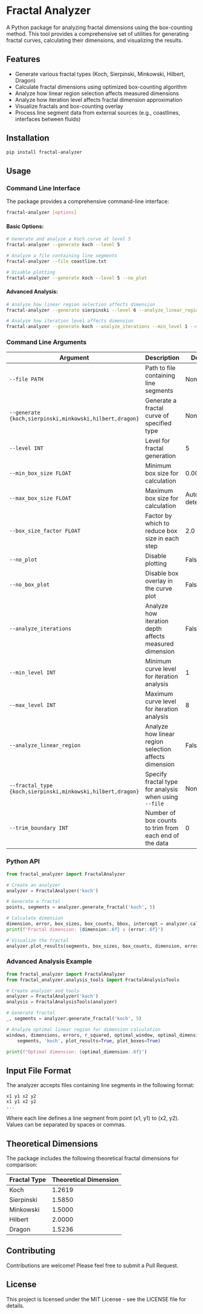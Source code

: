 # Fractal Analyzer

A Python package for analyzing fractal dimensions using the box-counting method. This tool provides a comprehensive set of utilities for generating fractal curves, calculating their dimensions, and visualizing the results.

## Features

- Generate various fractal types (Koch, Sierpinski, Minkowski, Hilbert, Dragon)
- Calculate fractal dimensions using optimized box-counting algorithm
- Analyze how linear region selection affects measured dimensions
- Analyze how iteration level affects fractal dimension approximation
- Visualize fractals and box-counting overlay
- Process line segment data from external sources (e.g., coastlines, interfaces between fluids)

## Installation

```bash
pip install fractal-analyzer
```

## Usage

### Command Line Interface

The package provides a comprehensive command-line interface:

```bash
fractal-analyzer [options]
```

#### Basic Options:

```bash
# Generate and analyze a Koch curve at level 5
fractal-analyzer --generate koch --level 5

# Analyze a file containing line segments
fractal-analyzer --file coastline.txt

# Disable plotting
fractal-analyzer --generate koch --level 5 --no_plot
```

#### Advanced Analysis:

```bash
# Analyze how linear region selection affects dimension
fractal-analyzer --generate sierpinski --level 6 --analyze_linear_region

# Analyze how iteration level affects dimension
fractal-analyzer --generate koch --analyze_iterations --min_level 1 --max_level 8
```

### Command Line Arguments

| Argument | Description | Default |
|----------|-------------|---------|
| `--file PATH` | Path to file containing line segments | None |
| `--generate {koch,sierpinski,minkowski,hilbert,dragon}` | Generate a fractal curve of specified type | None |
| `--level INT` | Level for fractal generation | 5 |
| `--min_box_size FLOAT` | Minimum box size for calculation | 0.001 |
| `--max_box_size FLOAT` | Maximum box size for calculation | Auto-determined |
| `--box_size_factor FLOAT` | Factor by which to reduce box size in each step | 2.0 |
| `--no_plot` | Disable plotting | False |
| `--no_box_plot` | Disable box overlay in the curve plot | False |
| `--analyze_iterations` | Analyze how iteration depth affects measured dimension | False |
| `--min_level INT` | Minimum curve level for iteration analysis | 1 |
| `--max_level INT` | Maximum curve level for iteration analysis | 8 |
| `--analyze_linear_region` | Analyze how linear region selection affects dimension | False |
| `--fractal_type {koch,sierpinski,minkowski,hilbert,dragon}` | Specify fractal type for analysis when using `--file` | None |
| `--trim_boundary INT` | Number of box counts to trim from each end of the data | 0 |

### Python API

```python
from fractal_analyzer import FractalAnalyzer

# Create an analyzer
analyzer = FractalAnalyzer('koch')

# Generate a fractal
points, segments = analyzer.generate_fractal('koch', 5)

# Calculate dimension
dimension, error, box_sizes, box_counts, bbox, intercept = analyzer.calculate_fractal_dimension(segments)
print(f"Fractal dimension: {dimension:.6f} ± {error:.6f}")

# Visualize the fractal
analyzer.plot_results(segments, box_sizes, box_counts, dimension, error, bbox)
```

### Advanced Analysis Example

```python
from fractal_analyzer import FractalAnalyzer
from fractal_analyzer.analysis_tools import FractalAnalysisTools

# Create analyzer and tools
analyzer = FractalAnalyzer('koch')
analysis = FractalAnalysisTools(analyzer)

# Generate fractal
_, segments = analyzer.generate_fractal('koch', 5)

# Analyze optimal linear region for dimension calculation
windows, dimensions, errors, r_squared, optimal_window, optimal_dimension = analysis.analyze_linear_region(
    segments, 'koch', plot_results=True, plot_boxes=True)

print(f"Optimal dimension: {optimal_dimension:.6f}")
```

## Input File Format

The analyzer accepts files containing line segments in the following format:

```
x1 y1 x2 y2
x1 y1 x2 y2
...
```

Where each line defines a line segment from point (x1, y1) to (x2, y2). Values can be separated by spaces or commas.

## Theoretical Dimensions

The package includes the following theoretical fractal dimensions for comparison:

| Fractal Type | Theoretical Dimension |
|--------------|------------------------|
| Koch         | 1.2619                 |
| Sierpinski   | 1.5850                 |
| Minkowski    | 1.5000                 |
| Hilbert      | 2.0000                 |
| Dragon       | 1.5236                 |

## Contributing

Contributions are welcome! Please feel free to submit a Pull Request.

## License

This project is licensed under the MIT License - see the LICENSE file for details.
